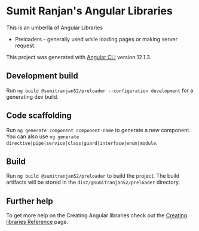 # Sumit Ranjan's Angular Libraries

This is an umberlla of Angular Libraries

- Preloaders - generally used while loading pages or making server request.

This project was generated with [Angular CLI](https://github.com/angular/angular-cli) version 12.1.3.

## Development build

Run `ng build @sumitranjan52/preloader --configuration development` for a generating dev build.

## Code scaffolding

Run `ng generate component component-name` to generate a new component. You can also use `ng generate directive|pipe|service|class|guard|interface|enum|module`.

## Build

Run `ng build @sumitranjan52/preloader` to build the project. The build artifacts will be stored in the `dist/@sumitranjan52/preloader` directory.

## Further help

To get more help on the Creating Angular libraries check out the [Creating libraries Reference](https://angular.io/guide/creating-libraries) page.
